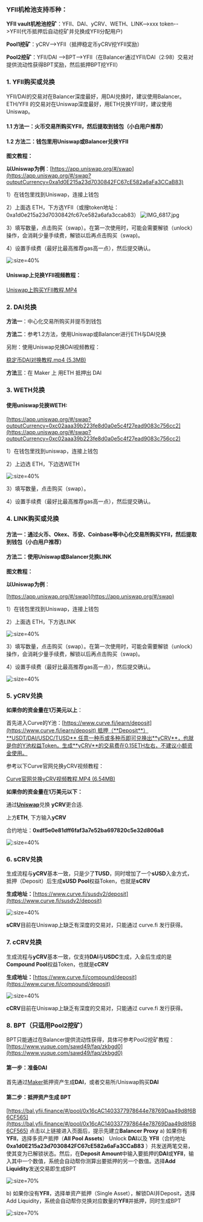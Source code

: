 ### YFII机枪池支持币种：
**YFII vault机枪池挖矿**：YFII、DAI、yCRV、WETH、LINK-->xxx token-->YFII(代币抵押后自动挖矿并兑换成YFII分配用户)

**Pool1挖矿**：yCRV-->YFII（抵押稳定币yCRV挖YFII奖励）

**Pool2挖矿**：YFII/DAI -->BPT-->YFII（在Balancer通过YFII/DAI（2:98）交易对提供流动性获得BPT奖励，然后抵押BPT挖YFII）

### 1. YFII购买或兑换
YFII/DAI的交易对在Balancer深度最好，用DAI兑换时，建议使用Balancer。
ETH/YFII 的交易对在Uniswap深度最好，用ETH兑换YFII时，建议使用Uniswap。


#### 1.1 方法一：火币交易所购买YFII，然后提取到钱包（小白用户推荐）
#### 1.2 方法二：钱包里用Uniswap或Balancer兑换YFII
**图文教程：**

**以Uniswap为例**：[https://app.uniswap.org/#/swap](https://app.uniswap.org/#/swap?outputCurrency=0xa1d0E215a23d7030842FC67cE582a6aFa3CCaB83)

1）在钱包里找到Uniswap，连接上钱包

2）上面选 ETH，下方选YFII（或搜token地址：0xa1d0e215a23d7030842fc67ce582a6afa3ccab83）
![IMG_6817.jpg](./img/buy-token01.jpg ':size=40%')

3）填写数量，点击购买（swap）。在第一次使用时，可能会需要解锁（unlock）操作，会消耗少量手续费，解锁以后再点击购买（swap)。

4）设置手续费（最好比最高推荐gas高一点），然后提交确认。

![](./img/buy-token02.jpg ':size=40%')

#### Uniswap上兑换YFII视频教程：

[Uniswap上购买YFII教程.MP4](./video/buy-yfii.mp4 ':include :type=video')

### 2. DAI兑换

**方法一**：中心化交易所购买并提币到钱包

**方法二**：参考1.2方法，使用Uniswap或Balancer进行ETH与DAI兑换


另附：使用Uniswap兑换DAI视频教程：

[稳定币DAI对换教程.mp4 (5.3MB)](./video/buy-dai.mp4 ':include :type=video')


**方法三**：在 Maker 上 用ETH 抵押出 DAI


### 3. WETH兑换
#### 使用uniswap兑换WETH:
[https://app.uniswap.org/#/swap?outputCurrency=0xc02aaa39b223fe8d0a0e5c4f27ead9083c756cc2](https://app.uniswap.org/#/swap?outputCurrency=0xc02aaa39b223fe8d0a0e5c4f27ead9083c756cc2)


1）在钱包里找到uniswap，连接上钱包

2）上边选 ETH，下边选WETH

![](./img/buy-token03.png ':size=40%')

3）填写数量，点击购买（swap）。

4）设置手续费（最好比最高推荐gas高一点），然后提交确认。


### 4. LINK购买或兑换
#### 方法一：通过火币、Okex、币安、Coinbase等中心化交易所购买YFII，然后提取到钱包（小白用户推荐）


#### 方法二：使用Uniswap或Balancer兑换LINK

**图文教程：**

**以Uniswap为例**：

[https://app.uniswap.org/#/swap](https://app.uniswap.org/#/swap)

1）在钱包里找到Uniswap，连接上钱包

2）上面选 ETH，下方选LINK

![](./img/buy-token04.jpg ':size=40%')

3）填写数量，点击购买（swap）。在第一次使用时，可能会需要解锁（unlock）操作，会消耗少量手续费，解锁以后再点击购买（swap)。

4）设置手续费（最好比最高推荐gas高一点），然后提交确认。

![](./img/buy-token05.png ':size=40%')



### 5. yCRV兑换

**如果你的资金量在1万美元以上**：

首先进入Curve的Y池：[https://www.curve.fi/iearn/deposit](https://www.curve.fi/iearn/deposit) 抵押（**Deposit**）**USDT/DAI/USDC/TUSD** 任意一种币或多种币即可兑换出**yCRV**，也就是你的Y池权益Token。生成**yCRV**的交易费在0.15ETH左右，不建议小额资金使用。

参考以下Curve官网兑换yCRV视频教程：

[Curve官网兑换yCRV视频教程.MP4 (6.54MB)](./video/get-ycrv.mp4 ':include :type=video')

**如果你的资金量在1万美元以下：**

通过[**Uniswap**](https://uniswap.exchange/swap)兑换 **yCRV**更合适.

上方**ETH**, 下方输入**yCRV**

合约地址：**0xdf5e0e81dff6faf3a7e52ba697820c5e32d806a8**

![](./img/buy-token06.png ':size=40%')


### 6. sCRV兑换

生成流程与**yCRV**基本一致，只是少了**TUSD**，同时增加了一个**sUSD**入金方式，抵押（Deposit）后生成**sUSD Pool**权益Token，也就是**sCRV**

**生成地址：**[https://www.curve.fi/susdv2/deposit](https://www.curve.fi/susdv2/deposit)

![](./img/buy-token07.png ':size=40%')

**sCRV**目前在Uniswap上缺乏有深度的交易对，只能通过 curve.fi 发行获得。


### 7. cCRV兑换

生成流程与**yCRV**基本一致，仅支持**DAI**与**USDC**生成，入金后生成的是**Compound Pool**权益Token，也就是**cCRV**

**生成地址：**[https://www.curve.fi/compound/deposit](https://www.curve.fi/compound/deposit)

![](./img/buy-token08.png ':size=40%')

**cCRV**目前在Uniswap上缺乏有深度的交易对，只能通过 curve.fi 发行获得。

### 8. BPT（只适用Pool2挖矿）

BPT只能通过在Balancer提供流动性获得，具体可参考Pool2挖矿教程：[https://www.yuque.com/sawd49/faq/zkbgd0](https://www.yuque.com/sawd49/faq/zkbgd0)

#### 第一步：准备DAI

首先通过[Maker](https://oasis.app/borrow/)抵押资产生成**DAI**，或者交易所/Uniswap购买**DAI**
 
#### 第二步：抵押资产生成 BPT

[https://bal.yfii.finance/#/pool/0x16cAC1403377978644e78769Daa49d8f6B6CF565](https://bal.yfii.finance/#/pool/0x16cAC1403377978644e78769Daa49d8f6B6CF565)
点击以上链接进入页面后，提示先建立**Balancer Proxy**
a) 如果你有**YFII**，选择多资产抵押（**All Pool Assets**）
Unlock **DAI**以及 **YFII**（合约地址 **0xa1d0E215a23d7030842FC67cE582a6aFa3CCaB83** ）共发送两笔交易，使其变为已解锁状态。然后，在**Deposit Amount**中输入要抵押的**DAI**或**YFII**，输入其中一个数值，系统会自动帮你测算出要抵押的另一个数值。选择**Add Liquidity**发送交易即生成BPT

![](./img/buy-token09.png ':size=70%')

b) 如果你没有**YFII**，选择单资产抵押（Single Asset），解锁DAI并Deposit，选择Add Liquidity，系统会自动帮你兑换对应数量的**YFII**并抵押，同时生成BPT

![](./img/buy-token10.png ':size=70%')



